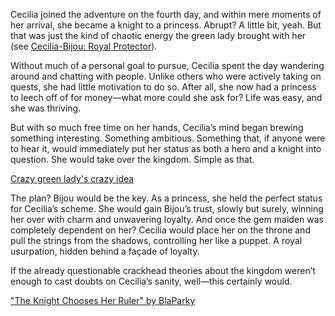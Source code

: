 Cecilia joined the adventure on the fourth day, and within mere moments of her arrival, she became a knight to a princess. Abrupt? A little bit, yeah. But that was just the kind of chaotic energy the green lady brought with her (see [Cecilia-Bijou: Royal Protector](#edge:bijou-cecilia)).

Without much of a personal goal to pursue, Cecilia spent the day wandering around and chatting with people. Unlike others who were actively taking on quests, she had little motivation to do so. After all, she now had a princess to leech off of for money—what more could she ask for? Life was easy, and she was thriving.

But with so much free time on her hands, Cecilia’s mind began brewing something interesting. Something ambitious. Something that, if anyone were to hear it, would immediately put her status as both a hero and a knight into question. She would take over the kingdom. Simple as that.

[Crazy green lady's crazy idea](#embed:https://www.youtube.com/live/yK3QZkOZ6bE?feature=shared\&t=4153)

The plan? Bijou would be the key. As a princess, she held the perfect status for Cecilia’s scheme. She would gain Bijou’s trust, slowly but surely, winning her over with charm and unwavering loyalty. And once the gem maiden was completely dependent on her? Cecilia would place her on the throne and pull the strings from the shadows, controlling her like a puppet. A royal usurpation, hidden behind a façade of loyalty.

If the already questionable crackhead theories about the kingdom weren’t enough to cast doubts on Cecilia’s sanity, well—this certainly would.

["The Knight Chooses Her Ruler" by BlaParky](https://x.com/BlaParky/status/1831222642730516798)
